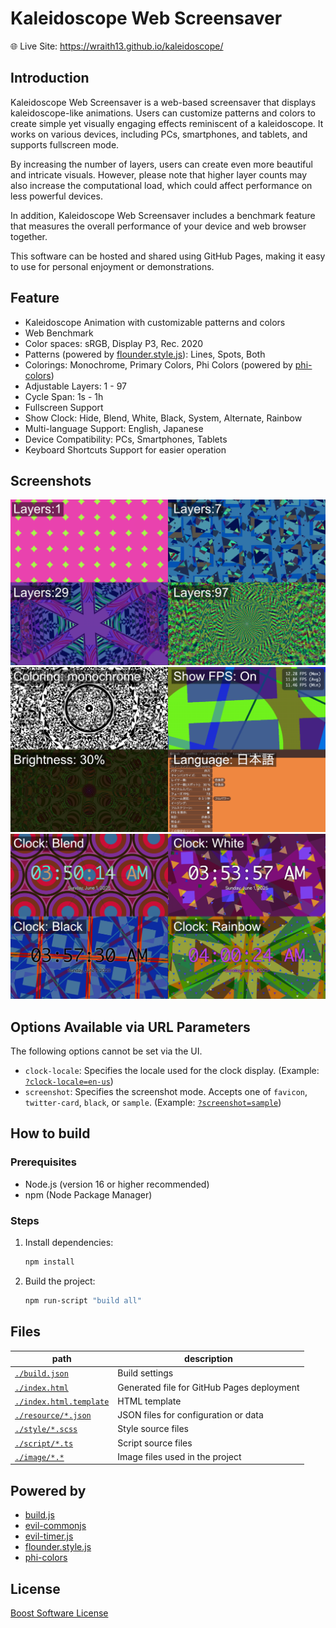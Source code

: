 # Kaleidoscope Web Screensaver

🌐 Live Site: https://wraith13.github.io/kaleidoscope/

## Introduction

Kaleidoscope Web Screensaver is a web-based screensaver that displays kaleidoscope-like animations. Users can customize patterns and colors to create simple yet visually engaging effects reminiscent of a kaleidoscope. It works on various devices, including PCs, smartphones, and tablets, and supports fullscreen mode.

By increasing the number of layers, users can create even more beautiful and intricate visuals. However, please note that higher layer counts may also increase the computational load, which could affect performance on less powerful devices.

In addition, Kaleidoscope Web Screensaver includes a benchmark feature that measures the overall performance of your device and web browser together.

This software can be hosted and shared using GitHub Pages, making it easy to use for personal enjoyment or demonstrations.

## Feature

- Kaleidoscope Animation with customizable patterns and colors
- Web Benchmark
- Color spaces: sRGB, Display P3, Rec. 2020
- Patterns (powered by [flounder.style.js](https://github.com/wraith13/flounder.style.js)): Lines, Spots, Both
- Colorings: Monochrome, Primary Colors, Phi Colors (powered by [phi-colors](https://github.com/wraith13/phi-colors))
- Adjustable Layers: 1 - 97
- Cycle Span: 1s - 1h
- Fullscreen Support
- Show Clock: Hide, Blend, White, Black, System, Alternate, Rainbow
- Multi-language Support: English, Japanese
- Device Compatibility: PCs, Smartphones, Tablets
- Keyboard Shortcuts Support for easier operation

## Screenshots

![Screenshot: Layers](./image/screenshot0.png)
![Screenshot: monochrome, FPS, Brightness, 日本語](./image/screenshot1.png)
![Screenshot: Clock](./image/screenshot2.png)

## Options Available via URL Parameters

The following options cannot be set via the UI.

- `clock-locale`: Specifies the locale used for the clock display. (Example: [`?clock-locale=en-us`](https://wraith13.github.io/kaleidoscope/?clock-locale=en-us&clock=blend))
- `screenshot`: Specifies the screenshot mode. Accepts one of `favicon`, `twitter-card`, `black`, or `sample`. (Example: [`?screenshot=sample`](https://wraith13.github.io/kaleidoscope/?screenshot=sample))

## How to build

### Prerequisites

- Node.js (version 16 or higher recommended)
- npm (Node Package Manager)

### Steps

1. Install dependencies:
   ```sh
   npm install
   ```
2. Build the project:
   ```sh
   npm run-script "build all"
   ```

## Files

|path|description|
|---|---|
|[`./build.json`](./build.json)|Build settings|
|[`./index.html`](./index.html)|Generated file for GitHub Pages deployment|
|[`./index.html.template`](./index.html.template)|HTML template|
|[`./resource/*.json`](./resource/)|JSON files for configuration or data|
|[`./style/*.scss`](./style/)|Style source files|
|[`./script/*.ts`](./script/)|Script source files|
|[`./image/*.*`](./image/)|Image files used in the project|

## Powered by

- [build.js](https://github.com/wraith13/build.js)
- [evil-commonjs](https://github.com/wraith13/evil-commonjs)
- [evil-timer.js](https://github.com/wraith13/evil-timer.js)
- [flounder.style.js](https://github.com/wraith13/flounder.style.js)
- [phi-colors](https://github.com/wraith13/phi-colors)

## License

[Boost Software License](./LICENSE_1_0.txt)
